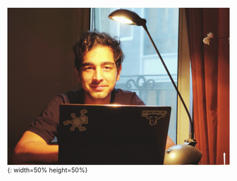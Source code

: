 
![picture of me](https://github.com/Magronox/Magronox.github.io/blob/master/images/A259.png?raw=true){: width=50% height=50%}
